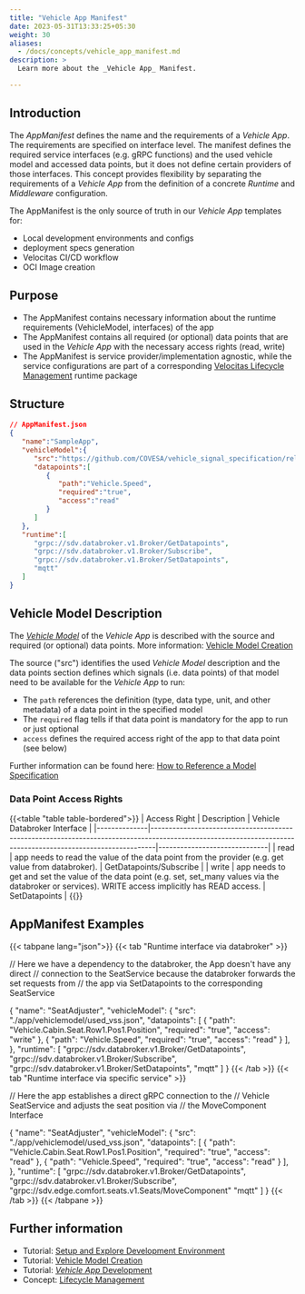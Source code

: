 ```yaml
---
title: "Vehicle App Manifest"
date: 2023-05-31T13:33:25+05:30
weight: 30
aliases:
  - /docs/concepts/vehicle_app_manifest.md
description: >
  Learn more about the _Vehicle App_ Manifest.

---
```


## Introduction

The _AppManifest_ defines the name and the requirements of a _Vehicle App_. The requirements are specified on interface level. The manifest defines the required service interfaces (e.g. gRPC functions) and the used vehicle model and accessed data points, but it does not define certain providers of those interfaces.
This concept provides flexibility by separating the requirements of a _Vehicle App_ from the definition of a concrete _Runtime_ and _Middleware_ configuration.

The AppManifest is the only source of truth in our _Vehicle App_ templates for:

- Local development environments and configs
- deployment specs generation
- Velocitas CI/CD workflow
- OCI Image creation

## Purpose

- The AppManifest contains necessary information about the runtime requirements (VehicleModel, interfaces) of the app
- The AppManifest contains all required (or optional) data points that are used in the _Vehicle App_ with the necessary access rights (read, write)
- The AppManifest is service provider/implementation agnostic, while the service configurations are part of a corresponding [Velocitas Lifecycle Management](/docs/concepts/lifecycle_management) runtime package

## Structure

```json
// AppManifest.json
{
   "name":"SampleApp",
   "vehicleModel":{
      "src":"https://github.com/COVESA/vehicle_signal_specification/releases/download/v3.0/vss_rel_3.0.json",
      "datapoints":[
         {
            "path":"Vehicle.Speed",
            "required":"true",
            "access":"read"
         }
      ]
   },
   "runtime":[
      "grpc://sdv.databroker.v1.Broker/GetDatapoints",
      "grpc://sdv.databroker.v1.Broker/Subscribe",
      "grpc://sdv.databroker.v1.Broker/SetDatapoints",
      "mqtt"
   ]
}
```

## Vehicle Model Description

The [_Vehicle Model_](/docs/concepts/development_model/#vehicle-models) of the _Vehicle App_ is described with the source and required (or optional) data points.
More information: [Vehicle Model Creation](/docs/tutorials/vehicle_model_creation/)

The source ("src") identifies the used _Vehicle Model_ description and the data points section defines which signals (i.e. data points) of that model need to be available for the _Vehicle App_ to run:

- The `path` references the definition (type, data type, unit, and other metadata) of a data point in the specified model
- The `required` flag tells if that data point is mandatory for the app to run or just optional
- `access` defines the required access right of the app to that data point (see below)

Further information can be found here: [How to Reference a Model Specification](/docs/tutorials/vehicle_model_creation/automated_model_lifecycle/#how-to-reference-a-model-specification)
</br>

### Data Point Access Rights

{{<table "table table-bordered">}}
| Access Right | Description                                                                                                                                                 | Vehicle Databroker Interface |
|--------------|-------------------------------------------------------------------------------------------------------------------------------------------------------------|------------------------------|
| read         | app needs to read the value of the data point from the provider (e.g. get value from databroker).                                                          | GetDatapoints/Subscribe      |
| write        | app needs to get and set the value of the data point (e.g. set, set_many values via the databroker or services). WRITE access implicitly has READ access. | SetDatapoints                |
{{</table>}}

## AppManifest Examples

{{< tabpane lang="json">}}
{{< tab "Runtime interface via databroker" >}}

// Here we have a dependency to the databroker, the App doesn't have any direct
// connection to the SeatService because the databroker forwards the set requests from
// the app via SetDatapoints to the corresponding SeatService

{
    "name": "SeatAdjuster",
    "vehicleModel": {
        "src": "./app/vehiclemodel/used_vss.json",
        "datapoints": [
            {
                "path": "Vehicle.Cabin.Seat.Row1.Pos1.Position",
                "required": "true",
                "access": "write"
            },
            {
                "path": "Vehicle.Speed",
                "required": "true",
                 "access": "read"
            }
        ],
    },
    "runtime": [
        "grpc://sdv.databroker.v1.Broker/GetDatapoints",
        "grpc://sdv.databroker.v1.Broker/Subscribe",
        "grpc://sdv.databroker.v1.Broker/SetDatapoints",
        "mqtt"
    ]
}
{{< /tab >}}
{{< tab "Runtime interface via specific service" >}}

// Here the app establishes a direct gRPC connection to the
// Vehicle SeatService and adjusts the seat position via
// the MoveComponent Interface

{
    "name": "SeatAdjuster",
    "vehicleModel": {
        "src": "./app/vehiclemodel/used_vss.json",
        "datapoints": [
            {
                "path": "Vehicle.Cabin.Seat.Row1.Pos1.Position",
                "required": "true",
                "access": "read"
            },
            {
                "path": "Vehicle.Speed",
                "required": "true",
                 "access": "read"
            }
        ],
    },
    "runtime": [
        "grpc://sdv.databroker.v1.Broker/GetDatapoints",
        "grpc://sdv.databroker.v1.Broker/Subscribe",
        "grpc://sdv.edge.comfort.seats.v1.Seats/MoveComponent"
        "mqtt"
    ]
}
{{< /tab >}}
{{< /tabpane >}}

## Further information

- Tutorial: [Setup and Explore Development Environment](/docs/tutorials/setup_and_explore_development_environment.md)
- Tutorial: [Vehicle Model Creation](/docs/tutorials/vehicle_model_creation)
- Tutorial: [_Vehicle App_ Development](/docs/tutorials/vehicle-app-development)
- Concept: [Lifecycle Management](/docs/concepts/lifecycle_management)
